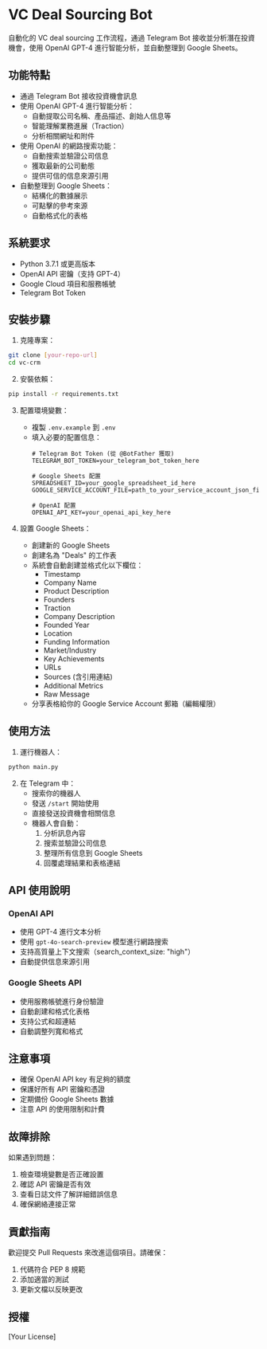 # VC Deal Sourcing Bot

自動化的 VC deal sourcing 工作流程，通過 Telegram Bot 接收並分析潛在投資機會，使用 OpenAI GPT-4 進行智能分析，並自動整理到 Google Sheets。

## 功能特點

- 通過 Telegram Bot 接收投資機會訊息
- 使用 OpenAI GPT-4 進行智能分析：
  - 自動提取公司名稱、產品描述、創始人信息等
  - 智能理解業務進展（Traction）
  - 分析相關網址和附件
- 使用 OpenAI 的網路搜索功能：
  - 自動搜索並驗證公司信息
  - 獲取最新的公司動態
  - 提供可信的信息來源引用
- 自動整理到 Google Sheets：
  - 結構化的數據展示
  - 可點擊的參考來源
  - 自動格式化的表格

## 系統要求

- Python 3.7.1 或更高版本
- OpenAI API 密鑰（支持 GPT-4）
- Google Cloud 項目和服務帳號
- Telegram Bot Token

## 安裝步驟

1. 克隆專案：
```bash
git clone [your-repo-url]
cd vc-crm
```

2. 安裝依賴：
```bash
pip install -r requirements.txt
```

3. 配置環境變數：
   - 複製 `.env.example` 到 `.env`
   - 填入必要的配置信息：
     ```
     # Telegram Bot Token (從 @BotFather 獲取)
     TELEGRAM_BOT_TOKEN=your_telegram_bot_token_here

     # Google Sheets 配置
     SPREADSHEET_ID=your_google_spreadsheet_id_here
     GOOGLE_SERVICE_ACCOUNT_FILE=path_to_your_service_account_json_file.json

     # OpenAI 配置
     OPENAI_API_KEY=your_openai_api_key_here
     ```

4. 設置 Google Sheets：
   - 創建新的 Google Sheets
   - 創建名為 "Deals" 的工作表
   - 系統會自動創建並格式化以下欄位：
     - Timestamp
     - Company Name
     - Product Description
     - Founders
     - Traction
     - Company Description
     - Founded Year
     - Location
     - Funding Information
     - Market/Industry
     - Key Achievements
     - URLs
     - Sources (含引用連結)
     - Additional Metrics
     - Raw Message
   - 分享表格給你的 Google Service Account 郵箱（編輯權限）

## 使用方法

1. 運行機器人：
```bash
python main.py
```

2. 在 Telegram 中：
   - 搜索你的機器人
   - 發送 `/start` 開始使用
   - 直接發送投資機會相關信息
   - 機器人會自動：
     1. 分析訊息內容
     2. 搜索並驗證公司信息
     3. 整理所有信息到 Google Sheets
     4. 回覆處理結果和表格連結

## API 使用說明

### OpenAI API
- 使用 GPT-4 進行文本分析
- 使用 `gpt-4o-search-preview` 模型進行網路搜索
- 支持高質量上下文搜索（search_context_size: "high"）
- 自動提供信息來源引用

### Google Sheets API
- 使用服務帳號進行身份驗證
- 自動創建和格式化表格
- 支持公式和超連結
- 自動調整列寬和格式

## 注意事項

- 確保 OpenAI API key 有足夠的額度
- 保護好所有 API 密鑰和憑證
- 定期備份 Google Sheets 數據
- 注意 API 的使用限制和計費

## 故障排除

如果遇到問題：
1. 檢查環境變數是否正確設置
2. 確認 API 密鑰是否有效
3. 查看日誌文件了解詳細錯誤信息
4. 確保網絡連接正常

## 貢獻指南

歡迎提交 Pull Requests 來改進這個項目。請確保：
1. 代碼符合 PEP 8 規範
2. 添加適當的測試
3. 更新文檔以反映更改

## 授權

[Your License] 